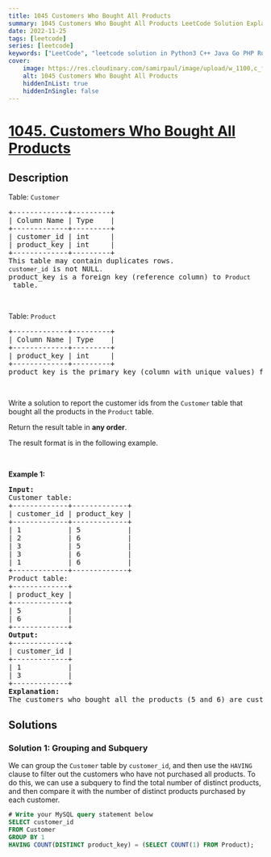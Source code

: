 ```yaml
---
title: 1045 Customers Who Bought All Products
summary: 1045 Customers Who Bought All Products LeetCode Solution Explained
date: 2022-11-25
tags: [leetcode]
series: [leetcode]
keywords: ["LeetCode", "leetcode solution in Python3 C++ Java Go PHP Ruby Swift TypeScript Rust C# JavaScript C", "1045 Customers Who Bought All Products LeetCode Solution Explained in all languages"]
cover:
    image: https://res.cloudinary.com/samirpaul/image/upload/w_1100,c_fit,co_rgb:FFFFFF,l_text:Arial_75_bold:1045 Customers Who Bought All Products - Solution Explained/problem-solving.webp
    alt: 1045 Customers Who Bought All Products
    hiddenInList: true
    hiddenInSingle: false
---
```



# [1045. Customers Who Bought All Products](https://leetcode.com/problems/customers-who-bought-all-products)


## Description

<p>Table: <code>Customer</code></p>

<pre>
+-------------+---------+
| Column Name | Type    |
+-------------+---------+
| customer_id | int     |
| product_key | int     |
+-------------+---------+
This table may contain duplicates rows. 
<code>customer_id</code> is not NULL<code>.</code>
product_key is a foreign key (reference column) to <code>Product</code> table.
</pre>

<p>&nbsp;</p>

<p>Table: <code>Product</code></p>

<pre>
+-------------+---------+
| Column Name | Type    |
+-------------+---------+
| product_key | int     |
+-------------+---------+
product_key is the primary key (column with unique values) for this table.
</pre>

<p>&nbsp;</p>

<p>Write a solution to report the customer ids from the <code>Customer</code> table that bought all the products in the <code>Product</code> table.</p>

<p>Return the result table in <strong>any order</strong>.</p>

<p>The&nbsp;result format is in the following example.</p>

<p>&nbsp;</p>
<p><strong class="example">Example 1:</strong></p>

<pre>
<strong>Input:</strong> 
Customer table:
+-------------+-------------+
| customer_id | product_key |
+-------------+-------------+
| 1           | 5           |
| 2           | 6           |
| 3           | 5           |
| 3           | 6           |
| 1           | 6           |
+-------------+-------------+
Product table:
+-------------+
| product_key |
+-------------+
| 5           |
| 6           |
+-------------+
<strong>Output:</strong> 
+-------------+
| customer_id |
+-------------+
| 1           |
| 3           |
+-------------+
<strong>Explanation:</strong> 
The customers who bought all the products (5 and 6) are customers with IDs 1 and 3.
</pre>

## Solutions

### Solution 1: Grouping and Subquery

We can group the `Customer` table by `customer_id`, and then use the `HAVING` clause to filter out the customers who have not purchased all products. To do this, we can use a subquery to find the total number of distinct products, and then compare it with the number of distinct products purchased by each customer.

<!-- tabs:start -->

```sql
# Write your MySQL query statement below
SELECT customer_id
FROM Customer
GROUP BY 1
HAVING COUNT(DISTINCT product_key) = (SELECT COUNT(1) FROM Product);
```

<!-- tabs:end -->

<!-- end -->
